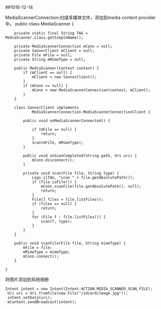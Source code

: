 ##1016-12-14
	
MediaScannerConnection:扫描多媒体文件，添加到media content provider中。
	public class MediaScanner {
	
	    private static final String TAG = MediaScanner.class.getSimpleName();
	
	    private MediaScannerConnection mConn = null;
	    private SannerClient mClient = null;
	    private File mFile = null;
	    private String mMimeType = null;
	
	    public MediaScanner(Context context) {
	        if (mClient == null) {
	            mClient = new SannerClient();
	        }
	        if (mConn == null) {
	            mConn = new MediaScannerConnection(context, mClient);
	        }
	    }
	
	    class SannerClient implements
	            MediaScannerConnection.MediaScannerConnectionClient {
	
	        public void onMediaScannerConnected() {
	
	            if (mFile == null) {
	                return;
	            }
	            scan(mFile, mMimeType);
	        }
	
	        public void onScanCompleted(String path, Uri uri) {
	            mConn.disconnect();
	        }
	
	        private void scan(File file, String type) {
	            Logs.i(TAG, "scan " + file.getAbsolutePath());
	            if (file.isFile()) {
	                mConn.scanFile(file.getAbsolutePath(), null);
	                return;
	            }
	            File[] files = file.listFiles();
	            if (files == null) {
	                return;
	            }
	            for (File f : file.listFiles()) {
	                scan(f, type);
	            }
	        }
	    }
	
	    public void scanFile(File file, String mimeType) {
	        mFile = file;
	        mMimeType = mimeType;
	        mConn.connect();
	    }
	
	}

将图片添加到系统相册

	Intent intent = new Intent(Intent.ACTION_MEDIA_SCANNER_SCAN_FILE);     
	 Uri uri = Uri.fromFile(new File("/sdcard/image.jpg"));     
	 intent.setData(uri);     
	 mContext.sendBroadcast(intent);    